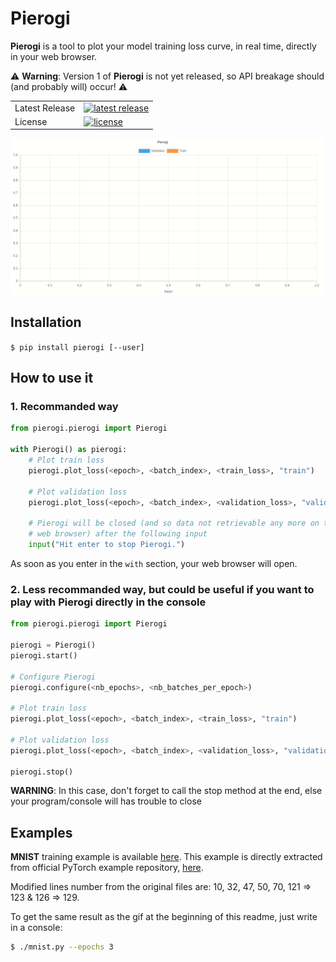 # Pierogi

**Pierogi** is a tool to plot your model training loss curve, in real time, directly in your web browser.

⚠️ **Warning**: Version 1 of **Pierogi** is not yet released, so API breakage should (and probably will) occur! ⚠️

<table>
<tr>
  <td>Latest Release</td>
  <td>
    <a href="https://pypi.org/project/pierogi/">
    <img src="https://img.shields.io/pypi/v/pierogi.svg" alt="latest release" />
    </a>
  </td>
</tr>
<tr>
  <td>License</td>
  <td>
    <a href="https://github.com/nalepae/pierogi/blob/master/LICENSE">
    <img src="https://img.shields.io/pypi/l/pierogi.svg" alt="license" />
    </a>
  </td>
</tr>
</table>

![Training MNIST](https://github.com/nalepae/pierogi/blob/master/docs/mnist_train.gif)

## Installation

`$ pip install pierogi [--user]`

## How to use it

### 1. Recommanded way

```python
from pierogi.pierogi import Pierogi

with Pierogi() as pierogi:
    # Plot train loss
    pierogi.plot_loss(<epoch>, <batch_index>, <train_loss>, "train")

    # Plot validation loss
    pierogi.plot_loss(<epoch>, <batch_index>, <validation_loss>, "validation")

    # Pierogi will be closed (and so data not retrievable any more on the
    # web browser) after the following input
    input("Hit enter to stop Pierogi.")
```

As soon as you enter in the `with` section, your web browser will open.

### 2. Less recommanded way, but could be useful if you want to play with **Pierogi** directly in the console

```python
from pierogi.pierogi import Pierogi

pierogi = Pierogi()
pierogi.start()

# Configure Pierogi
pierogi.configure(<nb_epochs>, <nb_batches_per_epoch>)

# Plot train loss
pierogi.plot_loss(<epoch>, <batch_index>, <train_loss>, "train")

# Plot validation loss
pierogi.plot_loss(<epoch>, <batch_index>, <validation_loss>, "validation")

pierogi.stop()
```

**WARNING**: In this case, don't forget to call the stop method at the end,
else your program/console will has trouble to close

## Examples

**MNIST** training example is available [here](https://github.com/nalepae/pierogi/blob/master/docs/mnist.py).
This example is directly extracted from official PyTorch example repository, [here](https://github.com/pytorch/examples/blob/master/mnist/main.py).

Modified lines number from the original files are: 10, 32, 47, 50, 70, 121 => 123 & 126 => 129.

To get the same result as the gif at the beginning of this readme, just write in a console:
```bash
$ ./mnist.py --epochs 3
```

